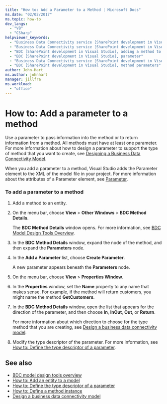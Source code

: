 ```yaml
---
title: "How to: Add a Parameter to a Method | Microsoft Docs"
ms.date: "02/02/2017"
ms.topic: how-to
dev_langs:
  - "VB"
  - "CSharp"
helpviewer_keywords:
  - "Business Data Connectivity service [SharePoint development in Visual Studio], adding a method to a parameter"
  - "Business Data Connectivity service [SharePoint development in Visual Studio], parameter"
  - "BDC [SharePoint development in Visual Studio], adding a method to a parameter"
  - "BDC [SharePoint development in Visual Studio], parameter"
  - "Business Data Connectivity service [SharePoint development in Visual Studio], method parameters"
  - "BDC [SharePoint development in Visual Studio], method parameters"
author: John-Hart
ms.author: johnhart
manager: jillfra
ms.workload:
  - "office"
---
```

# How to: Add a parameter to a method
  Use a parameter to pass information into the method or to return information from a method. All methods must have at least one parameter. For more information about how to design a parameter to support the type of method that you want to create, see [Designing a Business Data Connectivity Model](../sharepoint/designing-a-business-data-connectivity-model.md).

 When you add a parameter to a method, Visual Studio adds the Parameter element to the XML of the model file in your project. For more information about the attributes of a Parameter element, see [Parameter](/previous-versions/office/developer/sharepoint-2010/ee557705(v=office.14)).

### To add a parameter to a method

1. Add a method to an entity.

2. On the menu bar, choose **View** > **Other Windows** > **BDC Method Details**.

     The **BDC Method Details** window opens. For more information, see [BDC Model Design Tools Overview](../sharepoint/bdc-model-design-tools-overview.md).

3. In the **BDC Method Details** window, expand the node of the method, and then expand the **Parameters** node.

4. In the **Add a Parameter** list, choose **Create Parameter**.

     A new parameter appears beneath the **Parameters** node.

5. On the menu bar, choose **View** > **Properties Window**.

6. In the **Properties** window, set the **Name** property to any name that makes sense. For example, if the method will return customers, you might name the method **GetCustomers**.

7. In the **BDC Method Details** window, open the list that appears for the direction of the parameter, and then choose **In**, **InOut**, **Out**, or **Return**.

     For more information about which direction to choose for the type method that you are creating, see [Design a business data connectivity model](../sharepoint/designing-a-business-data-connectivity-model.md).

8. Modify the type descriptor of the parameter. For more information, see [How to: Define the type descriptor of a parameter](../sharepoint/how-to-define-the-type-descriptor-of-a-parameter.md).

## See also
- [BDC model design tools overview](../sharepoint/bdc-model-design-tools-overview.md)
- [How to: Add an entity to a model](../sharepoint/how-to-add-an-entity-to-a-model.md)
- [How to: Define the type descriptor of a parameter](../sharepoint/how-to-define-the-type-descriptor-of-a-parameter.md)
- [How to: Define a method instance](../sharepoint/how-to-define-a-method-instance.md)
- [Design a business data connectivity model](../sharepoint/designing-a-business-data-connectivity-model.md)
